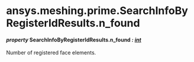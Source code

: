 <a id="ansys-meshing-prime-searchinfobyregisteridresults-n-found"></a>

# ansys.meshing.prime.SearchInfoByRegisterIdResults.n_found

<a id="ansys.meshing.prime.SearchInfoByRegisterIdResults.n_found"></a>

#### *property* SearchInfoByRegisterIdResults.n_found *: [int](https://docs.python.org/3.11/library/functions.html#int)*

Number of registered face elements.

<!-- !! processed by numpydoc !! -->
